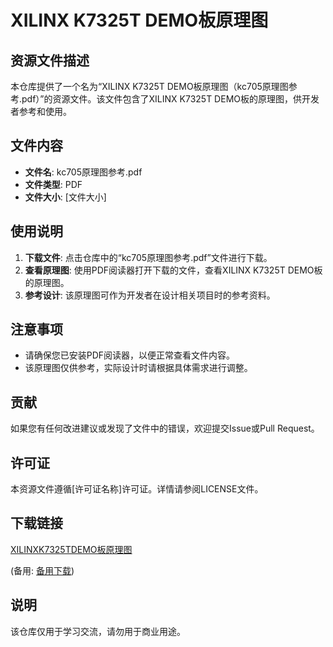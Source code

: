 # XILINX K7325T DEMO板原理图

## 资源文件描述

本仓库提供了一个名为“XILINX K7325T DEMO板原理图（kc705原理图参考.pdf）”的资源文件。该文件包含了XILINX K7325T DEMO板的原理图，供开发者参考和使用。

## 文件内容

- **文件名**: kc705原理图参考.pdf
- **文件类型**: PDF
- **文件大小**: [文件大小]

## 使用说明

1. **下载文件**: 点击仓库中的“kc705原理图参考.pdf”文件进行下载。
2. **查看原理图**: 使用PDF阅读器打开下载的文件，查看XILINX K7325T DEMO板的原理图。
3. **参考设计**: 该原理图可作为开发者在设计相关项目时的参考资料。

## 注意事项

- 请确保您已安装PDF阅读器，以便正常查看文件内容。
- 该原理图仅供参考，实际设计时请根据具体需求进行调整。

## 贡献

如果您有任何改进建议或发现了文件中的错误，欢迎提交Issue或Pull Request。

## 许可证

本资源文件遵循[许可证名称]许可证。详情请参阅LICENSE文件。

## 下载链接
[XILINXK7325TDEMO板原理图](https://pan.quark.cn/s/1cc47b658b1e) 

(备用: [备用下载](https://pan.baidu.com/s/13E0k-955MuluheUc7fWqUg?pwd=1234))

## 说明

该仓库仅用于学习交流，请勿用于商业用途。
